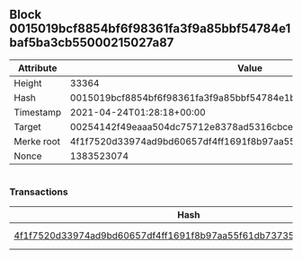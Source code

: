 ## Block 0015019bcf8854bf6f98361fa3f9a85bbf54784e1baf5ba3cb55000215027a87

Attribute | Value
--- | ---
Height | 33364
Hash | 0015019bcf8854bf6f98361fa3f9a85bbf54784e1baf5ba3cb55000215027a87
Timestamp | 2021-04-24T01:28:18+00:00
Target | 00254142f49eaaa504dc75712e8378ad5316cbcead634704b3734b6271167cc4
Merke root | 4f1f7520d33974ad9bd60657df4ff1691f8b97aa55f61db73735598734946db4
Nonce | 1383523074

```

```

### Transactions

Hash | Amount
--- | ---
[4f1f7520d33974ad9bd60657df4ff1691f8b97aa55f61db73735598734946db4](4f1f7520d33974ad9bd60657df4ff1691f8b97aa55f61db73735598734946db4.md) | 10.00000000 SKEPTI 
